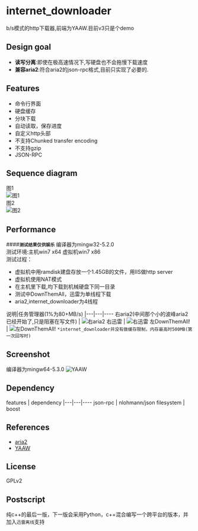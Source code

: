 internet_downloader
===========================
b/s模式的http下载器,前端为YAAW.目前v3只是个demo  

Design goal
------------
* **读写分离**:即使在极高速情况下,写硬盘也不会拖慢下载速度
* **兼容aria2**:符合aria2的json-rpc格式,目前只实现了必要的.

Features
------------
* 命令行界面
* 硬盘缓存
* 分块下载
* 自动读取，保存进度
* 自定义http头部
* 不支持Chunked transfer encoding
* 不支持gzip
* JSON-RPC

Sequence diagram
------------
图1  
![](http://uml.mvnsearch.org/github/do-you/test/master/add_uri_1%2Epuml "图1")  
图2  
![](http://uml.mvnsearch.org/github/do-you/test/master/add_uri_2%2Epuml "图2")  

Performance
------------
####**`测试结果仅供娱乐`** 
编译器为mingw32-5.2.0  
测试环境:主机win7 x64 虚拟机win7 x86    
测试过程：
* 虚拟机中用ramdisk建盘存放一个1.45GB的文件，用IIS做http server
* 虚拟机使用NAT模式
* 在主机里下载,均下载到机械硬盘下同一目录
* 测试中DownThemAll，迅雷为单线程下载
* aria2,internet_downloader为4线程
  
说明|任务管理器(1%为80+MB/s)
|---|---|----
右aria2(中间那个小的波峰aria2已经开始了,只是阻塞在写文件)  | ![](https://raw.githubusercontent.com/do-you/internet_downloader/master/picture/3.png "右aria2")
右迅雷  | ![](https://raw.githubusercontent.com/do-you/internet_downloader/master/picture/2.png "右迅雷")
左DownThemAll!  | ![](https://raw.githubusercontent.com/do-you/internet_downloader/master/picture/1.png "左DownThemAll!")
`*internet_downloader并没有做缓存限制，内存最高时500MB(第一次回写时)`
  
Screenshot
------------
编译器为mingw64-5.3.0
![](https://raw.githubusercontent.com/do-you/internet_downloader/master/picture/4.png "YAAW")

Dependency
------------
features | dependency
|---|---|----
json-rpc | nlohmann/json
filesystem | boost

References
------------
* [aria2](https://github.com/tatsuhiro-t/aria2)
* [YAAW](https://github.com/binux/yaaw)

License
------------
GPLv2

Postscript
------------
纯c++的最后一版，下一版会采用Python，c++混合编写一个跨平台的版本，并加入`迅雷离线`支持

